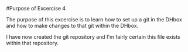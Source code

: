 #Purpose of Excercise 4

The purpose of this excercise is to learn how to set up a git in the DHbox and how to make changes to that git within the DHbox.

I have now created the git repository and I'm fairly certain this file exists within that repository.
